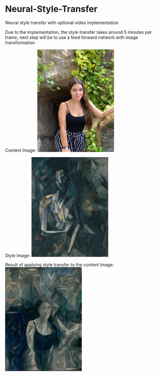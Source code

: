 # Neural-Style-Transfer
Neural style transfer with optional video implementation

Due to the implementation, the style transfer takes around 5 minutes per frame, next step will be to use
a feed forward network with image transformation 


Content Image:
<img src="https://github.com/devandrepascoa/Neural-Style-Transfer/blob/master/docs/content.jpeg" width="250">



Style Image:
<img src="https://github.com/devandrepascoa/Neural-Style-Transfer/blob/master/docs/style.jpeg" width="250">


Result of applying style transfer to the content Image:
<img src="https://github.com/devandrepascoa/Neural-Style-Transfer/blob/master/docs/result.jpeg" width="250">




